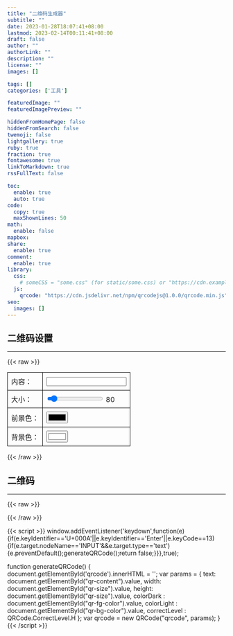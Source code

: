 ```yaml
---
title: "二维码生成器"
subtitle: ""
date: 2023-01-28T18:07:41+08:00
lastmod: 2023-02-14T00:11:41+08:00
draft: false
author: ""
authorLink: ""
description: ""
license: ""
images: []

tags: []
categories: ['工具']

featuredImage: ""
featuredImagePreview: ""

hiddenFromHomePage: false
hiddenFromSearch: false
twemoji: false
lightgallery: true
ruby: true
fraction: true
fontawesome: true
linkToMarkdown: true
rssFullText: false

toc:
  enable: true
  auto: true
code:
  copy: true
  maxShownLines: 50
math:
  enable: false
mapbox:
share:
  enable: true
comment:
  enable: true
library:
  css:
    # someCSS = "some.css" (for static/some.css) or "https://cdn.example.com/some.css"
  js:
    qrcode: "https://cdn.jsdelivr.net/npm/qrcodejs@1.0.0/qrcode.min.js"
seo:
  images: []
---
```


<!-- 正文 -->

## 二维码设置
---------------------------
{{< raw >}}
<style>
  #qrcode-form {
    border-collapse: collapse;
  }
  #qrcode-form td {
    border: 1px solid black;
    padding: 8px;
    text-align: left;
    width: auto;
    white-space: nowrap;
  }
</style>

<form id='qrcode-form' onchange='generateQRCode()'>
  <table>
    <tr>
      <td><label for="content">内容：</label></td>
      <td><input type="text" id="qr-content" name="content"></td>
    </tr>
    <tr>
      <td><label for="size">大小：</label></td>
      <td>
        <input type="range" id="qr-size" name="size" min="40" max="640" value="80" oninput="document.getElementById('size-value').innerHTML=this.value">
        <span id="size-value">80</span>
      </td>
    </tr>
    <tr>
      <td><label for="fg-color">前景色：</label></td>
      <td><input type="color" id="qr-fg-color" name="fg-color"></td>
    </tr>
    <tr>
      <td><label for="bg-color">背景色：</label></td>
      <td><input type="color" id="qr-bg-color" name="bg-color" value="#FFFFFF"></td>
    </tr>
  </table>
</form>
{{< /raw >}}

## 二维码
---------------------------
{{< raw >}}
<div id="qrcode"></div>
{{< /raw >}}

{{< script >}}
window.addEventListener('keydown',function(e){if(e.keyIdentifier=='U+000A'||e.keyIdentifier=='Enter'||e.keyCode==13){if(e.target.nodeName=='INPUT'&&e.target.type=='text'){e.preventDefault();generateQRCode();return false;}}},true);

function generateQRCode() { 
  document.getElementById('qrcode').innerHTML = '';
  var params = {
    text: document.getElementById("qr-content").value,
    width: document.getElementById("qr-size").value,
    height: document.getElementById("qr-size").value,
    colorDark : document.getElementById("qr-fg-color").value,
    colorLight : document.getElementById("qr-bg-color").value,
    correctLevel : QRCode.CorrectLevel.H
  };
  var qrcode = new QRCode("qrcode", params); 
}
{{< /script >}}

